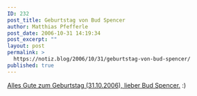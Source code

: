 ```yaml
---
ID: 232
post_title: Geburtstag von Bud Spencer
author: Matthias Pfefferle
post_date: 2006-10-31 14:19:34
post_excerpt: ""
layout: post
permalink: >
  https://notiz.blog/2006/10/31/geburtstag-von-bud-spencer/
published: true
---
```

<a href="http://www.budspencer.de/news/index.php?id=373">Alles Gute zum Geburtstag (31.10.2006), lieber Bud Spencer.</a> :)